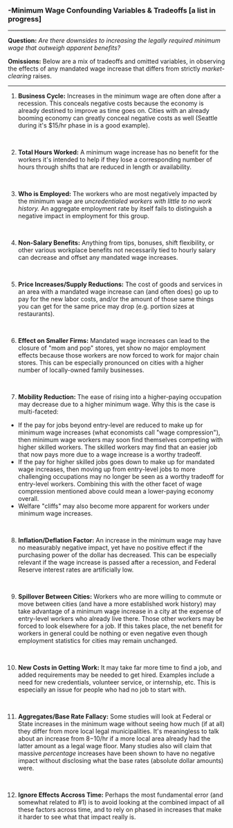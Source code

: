 ### -Minimum Wage Confounding Variables & Tradeoffs [a list in progress]
---

**Question:** *Are there downsides to increasing the legally required minimum wage that outweigh apparent benefits?*

**Omissions:** Below are a mix of tradeoffs and omitted variables, in observing the effects of any mandated wage increase that differs from strictly *market-clearing* raises.

---

1) **Business Cycle:** Increases in the minimum wage are often done after a recession. This conceals negative costs because the economy is already destined to improve as time goes on. Cities with an already booming economy can greatly conceal negative costs as well (Seattle during it's $15/hr phase in is a good example).

&nbsp;

2) **Total Hours Worked:** A minimum wage increase has no benefit for the workers it's intended to help if they lose a corresponding number of hours through shifts that are reduced in length or availability.

&nbsp;

3) **Who is Employed:** The workers who are most negatively impacted by the minimum wage are *uncredentialed workers with little to no work history.* An aggregate employment rate by itself fails to distinguish a negative impact in employment for this group.

&nbsp;

4) **Non-Salary Benefits:** Anything from tips, bonuses, shift flexibility, or other various workplace benefits not necessarily tied to hourly salary can decrease and offset any mandated wage increases. 

&nbsp;

5) **Price Increases/Supply Reductions:** The cost of goods and services in an area with a mandated wage increase can (and often does) go up to pay for the new labor costs, and/or the amount of those same things you can get for the same price may drop (e.g. portion sizes at restaurants).

&nbsp;

6) **Effect on Smaller Firms:** Mandated wage increases can lead to the closure of "mom and pop" stores, yet show no major employment effects because those workers are now forced to work for major chain stores. This can be especially pronounced on cities with a higher number of locally-owned family businesses.

&nbsp;

7) **Mobility Reduction:** The ease of rising into a higher-paying occupation may decrease due to a higher minimum wage. Why this is the case is multi-faceted: 

* If the pay for jobs beyond entry-level are reduced to make up for minimum wage increases (what economists call "wage compression"), then minimum wage workers may soon find themselves competing with higher skilled workers. The skilled workers may find that an easier job that now pays more due to a wage increase is a worthy tradeoff.
* If the pay for higher skilled jobs goes down to make up for mandated wage increases, then moving up from entry-level jobs to more challenging occupations may no longer be seen as a worthy tradeoff for entry-level workers. Combining this with the other facet of wage compression mentioned above could mean a lower-paying economy overall.
* Welfare "cliffs" may also become more apparent for workers under minimum wage increases.

&nbsp;

8) **Inflation/Deflation Factor:** An increase in the minimum wage may have no measurably negative impact, yet have no positive effect if the purchasing power of the dollar has decreased. This can be especially relevant if the wage increase is passed after a recession, and Federal Reserve interest rates are artificially low.

&nbsp;

9) **Spillover Between Cities:** Workers who are more willing to commute or move between cities (and have a more established work history) may take advantage of a minimum wage increase in a city at the expense of entry-level workers who already live there. Those other workers may be forced to look elsewhere for a job. If this takes place, the net benefit for workers in general could be nothing or even negative even though employment statistics for cities may remain unchanged.

&nbsp;

10) **New Costs in Getting Work:** It may take far more time to find a job, and added requirements may be needed to get hired. Examples include a need for new credentials, volunteer service, or internship, etc. This is especially an issue for people who had no job to start with.

&nbsp;

11) **Aggregates/Base Rate Fallacy:** Some studies will look at Federal or State increases in the minimum wage without seeing how much (if at all) they differ from more local legal municipalities. It's meaningless to talk about an increase from $8-$10/hr if a more local area already had the latter amount as a legal wage floor. Many studies also will claim that massive *percentage* increases have been shown to have no negative impact without disclosing what the base rates (absolute dollar amounts) were.

&nbsp;

12) **Ignore Effects Accross Time:** Perhaps the most fundamental error (and somewhat related to #1) is to avoid looking at the combined impact of all these factors across time, and to rely on phased in increases that make it harder to see what that impact really is.
